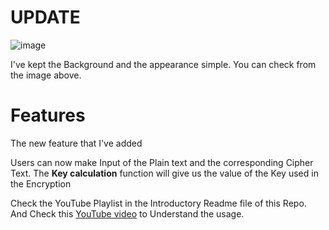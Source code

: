 
# UPDATE #




![image](https://github.com/Riddhiman2005/Cipher-Master/assets/130882317/86ff3814-0869-4ffb-85f9-af8a3c463d15)


I've kept the Background and the appearance simple. You can check from the image above.


# Features #


The new feature that I've added

Users can now make Input of the Plain text and the corresponding Cipher Text. The **Key calculation** function will give us the value of the Key used in the Encryption



Check the YouTube Playlist in the Introductory Readme file of this Repo. And Check this [YouTube video](https://youtu.be/0zLfJMag1Dk) to Understand the usage. 

